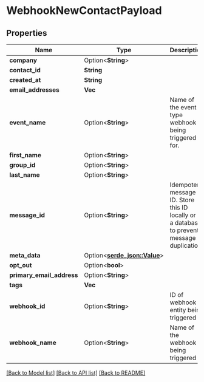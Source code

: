 # WebhookNewContactPayload

## Properties

| Name                      | Type                              | Description                                                                                   | Notes      |
| ------------------------- | --------------------------------- | --------------------------------------------------------------------------------------------- | ---------- |
| **company**               | Option<**String**>                |                                                                                               | [optional] |
| **contact_id**            | **String**                        |                                                                                               |
| **created_at**            | **String**                        |                                                                                               |
| **email_addresses**       | **Vec<String>**                   |                                                                                               |
| **event_name**            | Option<**String**>                | Name of the event type webhook is being triggered for.                                        | [optional] |
| **first_name**            | Option<**String**>                |                                                                                               | [optional] |
| **group_id**              | Option<**String**>                |                                                                                               | [optional] |
| **last_name**             | Option<**String**>                |                                                                                               | [optional] |
| **message_id**            | Option<**String**>                | Idempotent message ID. Store this ID locally or in a database to prevent message duplication. | [optional] |
| **meta_data**             | Option<[**serde_json::Value**]()> |                                                                                               | [optional] |
| **opt_out**               | Option<**bool**>                  |                                                                                               | [optional] |
| **primary_email_address** | Option<**String**>                |                                                                                               | [optional] |
| **tags**                  | **Vec<String>**                   |                                                                                               |
| **webhook_id**            | Option<**String**>                | ID of webhook entity being triggered                                                          | [optional] |
| **webhook_name**          | Option<**String**>                | Name of the webhook being triggered                                                           | [optional] |

[[Back to Model list]](../README#documentation-for-models) [[Back to API list]](../README#documentation-for-api-endpoints) [[Back to README]](../README)
